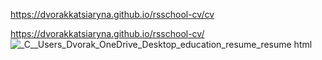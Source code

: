 https://dvorakkatsiaryna.github.io/rsschool-cv/cv

https://dvorakkatsiaryna.github.io/rsschool-cv/
![_C__Users_Dvorak_OneDrive_Desktop_education_resume_resume html](https://user-images.githubusercontent.com/74607583/110348200-7095e280-8042-11eb-9b1b-cb11caf724f4.png)
